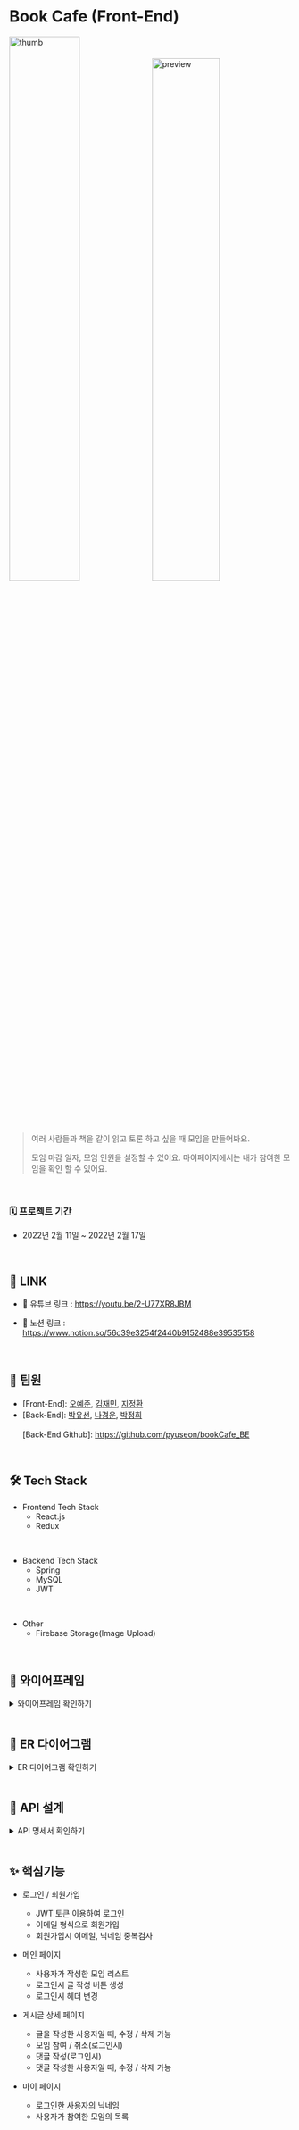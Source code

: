 # Book Cafe (Front-End)

<img width="50%" alt="thumb" src="https://user-images.githubusercontent.com/90660499/154438250-2e527d48-4999-44e3-b6bf-7dcd63c19ae3.jpg"> <img width="49%" alt="preview" src="https://user-images.githubusercontent.com/90660499/154441036-df6c4164-8ec1-4e89-ba47-3989b5e6bfd3.png">
<br />

><p>여러 사람들과 책을 같이 읽고 토론 하고 싶을 때 모임을 만들어봐요. </p>
><p>모임 마감 일자, 모임 인원을 설정할 수 있어요. 마이페이지에서는 내가 참여한 모임을 확인 할 수 있어요.</p>
<br />

### 🗓 프로젝트 기간
- 2022년 2월 11일 ~ 2022년 2월 17일
<br />

## 🎈 LINK
- 🎥 유튜브 링크 : https://youtu.be/2-U77XR8JBM


- 📔 노션 링크 : https://www.notion.so/56c39e3254f2440b9152488e39535158
<br />

## 👥 팀원
- [Front-End]: [오예준](https://github.com/oagree0123), [김재민](https://github.com/suchan0), [지정환](https://github.com/jeonghwanJay)
- [Back-End]: [박유선](https://github.com/pyuseon), [나경운](https://github.com/kyungwoon), [박정희](https://github.com/P-jeong-hee/mini)
<br></br>
[Back-End Github]: https://github.com/pyuseon/bookCafe_BE
<br />

## 🛠 Tech Stack
- Frontend Tech Stack
  - React.js
  - Redux
<br />

- Backend Tech Stack
  - Spring
  - MySQL
  - JWT
<br />

- Other
  - Firebase Storage(Image Upload)
  
<br />

## 📖 와이어프레임
<details> 
    <summary>와이어프레임 확인하기</summary>   

<img width="80%" alt="wireframe" src="https://user-images.githubusercontent.com/90660499/154443494-628483cd-a383-4547-a1be-d348e2b46637.png">
</details> 
<br />

## 📜 ER 다이어그램
<details> 
    <summary>ER 다이어그램 확인하기</summary> 

<img width="70%" alt="ERD" src="https://user-images.githubusercontent.com/90660499/154444034-65cbdc86-1804-4b85-8ae0-d649015800b1.png">
</details> 
<br />

## 🔨 API 설계
<details> 
    <summary>API 명세서 확인하기</summary>   

![image](https://user-images.githubusercontent.com/44867889/154416182-57c81828-dc0a-45b6-a189-8a0485f2f530.png)  
![image](https://user-images.githubusercontent.com/44867889/154416295-d01d95bd-fb18-4b12-97d3-7c4c25dd4417.png)  
![image](https://user-images.githubusercontent.com/44867889/154416385-6ca9fa04-575e-4f6e-8c28-b29a2be1124d.png)
![image](https://user-images.githubusercontent.com/44867889/154416417-a7bbe513-bbef-45dd-8b10-300b06659292.png)    
</details> 
<br />

## ✨ 핵심기능
* 로그인 / 회원가입  
  - JWT 토큰 이용하여 로그인
  - 이메일 형식으로 회원가입
  - 회원가입시 이메일, 닉네임 중복검사  
  
* 메인 페이지  
  - 사용자가 작성한 모임 리스트
  - 로그인시 글 작성 버튼 생성
  - 로그인시 헤더 변경
  
* 게시글 상세 페이지 
  - 글을 작성한 사용자일 때, 수정 / 삭제 가능
  - 모임 참여 / 취소(로그인시)
  - 댓글 작성(로그인시)
  - 댓글 작성한 사용자일 때, 수정 / 삭제 가능

* 마이 페이지
  - 로그인한 사용자의 닉네임
  - 사용자가 참여한 모임의 목록
 
<br />
<br />
<br />
